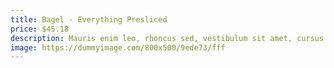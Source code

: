 ```yaml
---
title: Bagel - Everything Presliced
price: $45.18
description: Mauris enim leo, rhoncus sed, vestibulum sit amet, cursus id, turpis. Integer aliquet, massa id lobortis convallis, tortor risus dapibus augue, vel accumsan tellus nisi eu orci. Mauris lacinia sapien quis libero.
image: https://dummyimage.com/800x500/9ede73/fff
---
```

